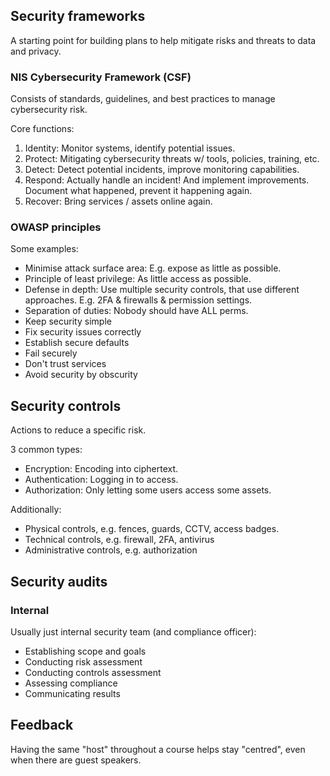 ## Security frameworks

A starting point for building plans to help mitigate risks and threats to data and privacy.

### NIS Cybersecurity Framework (CSF)

Consists of standards, guidelines, and best practices to manage cybersecurity risk.

Core functions:

1. Identity: Monitor systems, identify potential issues.
2. Protect: Mitigating cybersecurity threats w/ tools, policies, training, etc.
3. Detect: Detect potential incidents, improve monitoring capabilities.
4. Respond: Actually handle an incident! And implement improvements. Document what happened, prevent it happening again.
5. Recover: Bring services / assets online again.

### OWASP principles

Some examples:

- Minimise attack surface area: E.g. expose as little as possible.
- Principle of least privilege: As little access as possible.
- Defense in depth: Use multiple security controls, that use different approaches. E.g. 2FA & firewalls & permission settings.
- Separation of duties: Nobody should have ALL perms.
- Keep security simple
- Fix security issues correctly
- Establish secure defaults
- Fail securely
- Don't trust services
- Avoid security by obscurity

## Security controls

Actions to reduce a specific risk.

3 common types:

- Encryption: Encoding into ciphertext.
- Authentication: Logging in to access.
- Authorization: Only letting some users access some assets.

Additionally:

- Physical controls, e.g. fences, guards, CCTV, access badges.
- Technical controls, e.g. firewall, 2FA, antivirus
- Administrative controls, e.g. authorization

## Security audits

### Internal

Usually just internal security team (and compliance officer):

- Establishing scope and goals
- Conducting risk assessment
- Conducting controls assessment
- Assessing compliance
- Communicating results

## Feedback

Having the same "host" throughout a course helps stay "centred", even when there are guest speakers.
